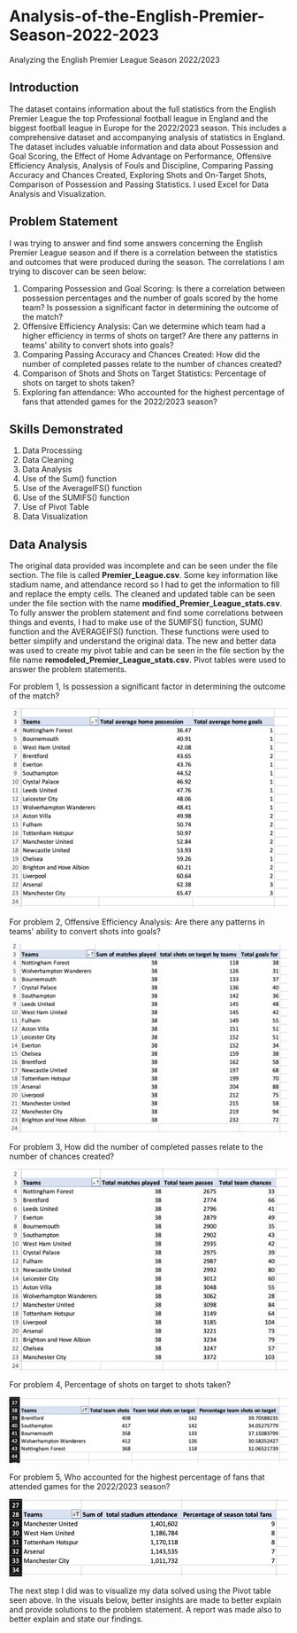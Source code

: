 # Analysis-of-the-English-Premier-Season-2022-2023
Analyzing the English Premier League Season 2022/2023 

## Introduction
The dataset contains information about the full statistics from the English Premier League the top Professional football league in England and the biggest football league in Europe for the 2022/2023 season. This includes a comprehensive dataset and accompanying analysis of statistics in England. The dataset includes valuable information and data about Possession and Goal Scoring, the Effect of Home Advantage on Performance, Offensive Efficiency Analysis, Analysis of Fouls and Discipline, Comparing Passing Accuracy and Chances Created, Exploring Shots and On-Target Shots, Comparison of Possession and Passing Statistics. I used Excel for Data Analysis and Visualization.

## Problem Statement
I was trying to answer and find some answers concerning the English Premier League season and if there is a correlation between the statistics and outcomes that were produced during the season. The correlations I am trying to discover can be seen below:
1.	Comparing Possession and Goal Scoring: Is there a correlation between possession percentages and the number of goals scored by the home team? Is possession a significant factor in determining the outcome of the match?
2.	Offensive Efficiency Analysis: Can we determine which team had a higher efficiency in terms of shots on target? Are there any patterns in teams' ability to convert shots into goals?
3.	Comparing Passing Accuracy and Chances Created: How did the number of completed passes relate to the number of chances created?
4.	Comparison of Shots and Shots on Target Statistics: Percentage of shots on target to shots taken?
5.	Exploring fan attendance: Who accounted for the highest percentage of fans that attended games for the 2022/2023 season?


## Skills Demonstrated
1. Data  Processing
2. Data Cleaning
3. Data Analysis
4. Use of the Sum() function
5. Use of the AverageIFS() function
6. Use of the SUMIFS() function
7. Use of Pivot Table
8. Data Visualization

## Data Analysis
The original data provided was incomplete and can be seen under the file section. The file is called **Premier_League.csv**. Some key information like stadium name, and attendance record so I had to get the information to fill and replace the empty cells. The cleaned and updated table can be seen under the file section with the name **modified_Premier_League_stats.csv**. To fully answer the problem statement and find some correlations between things and events, I had to make use of the SUMIFS() function, SUM() function and the AVERAGEIFS() function. These functions were used to better simplify and understand the original data. The new and better data was used to create my pivot table and can be seen in the file section by the file name **remodeled_Premier_League_stats.csv**.
Pivot tables were used to answer the problem statements.

For problem 1, Is possession a significant factor in determining the outcome of the match?

![](pic1.png)

For problem 2, Offensive Efficiency Analysis: Are there any patterns in teams' ability to convert shots into goals?

![](pic2b.png)

For problem 3, How did the number of completed passes relate to the number of chances created?

![](pic3.png)

For problem 4, Percentage of shots on target to shots taken?

![](pic4.png)

For problem 5, Who accounted for the highest percentage of fans that attended games for the 2022/2023 season?

![](pic5.png)

The next step I did was to visualize my data solved using the Pivot table seen above. In the visuals below, better insights are made to better explain and provide solutions to the problem statement. A report was made also to better explain and state our findings.
